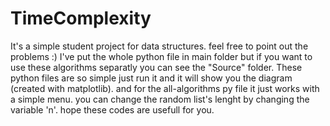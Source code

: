 # TimeComplexity
It's a simple student project for data structures. feel free to point out the problems :)
I've put the whole python file in main folder but if you want to use these algorithms separatly you can see the "Source" folder.
These python files are so simple just run it and it will show you the diagram (created with matplotlib).
and for the all-algorithms py file it just works with a simple menu.
you can change the random list's lenght by changing the variable 'n'.
hope these codes are usefull for you.
